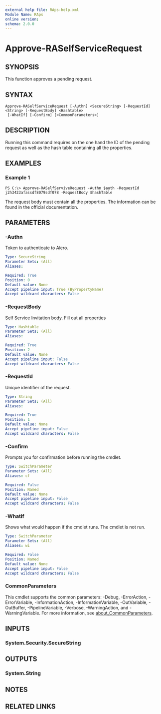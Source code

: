 ```yaml
---
external help file: RAps-help.xml
Module Name: RAps
online version:
schema: 2.0.0
---
```


# Approve-RASelfServiceRequest

## SYNOPSIS
This function approves a pending request.

## SYNTAX

```
Approve-RASelfServiceRequest [-Authn] <SecureString> [-RequestId] <String> [-RequestBody] <Hashtable>
 [-WhatIf] [-Confirm] [<CommonParameters>]
```

## DESCRIPTION
Running this command requires on the one hand the ID of the pending request as well as the hash table containing all the properties.

## EXAMPLES

### Example 1
```
PS C:\> Approve-RASelfServiveRequest -Authn $auth -RequestId j2h3423afassdf8079sdf078 -RequestBody $hashTable
```

The request body must contain all the properties.
The information can be found in the official documentation.

## PARAMETERS

### -Authn
Token to authenticate to Alero.

```yaml
Type: SecureString
Parameter Sets: (All)
Aliases:

Required: True
Position: 0
Default value: None
Accept pipeline input: True (ByPropertyName)
Accept wildcard characters: False
```

### -RequestBody
Self Service Invitation body.
Fill out all properties

```yaml
Type: Hashtable
Parameter Sets: (All)
Aliases:

Required: True
Position: 2
Default value: None
Accept pipeline input: False
Accept wildcard characters: False
```

### -RequestId
Unique identifier of the request.

```yaml
Type: String
Parameter Sets: (All)
Aliases:

Required: True
Position: 1
Default value: None
Accept pipeline input: False
Accept wildcard characters: False
```

### -Confirm
Prompts you for confirmation before running the cmdlet.

```yaml
Type: SwitchParameter
Parameter Sets: (All)
Aliases: cf

Required: False
Position: Named
Default value: None
Accept pipeline input: False
Accept wildcard characters: False
```

### -WhatIf
Shows what would happen if the cmdlet runs. The cmdlet is not run.

```yaml
Type: SwitchParameter
Parameter Sets: (All)
Aliases: wi

Required: False
Position: Named
Default value: None
Accept pipeline input: False
Accept wildcard characters: False
```

### CommonParameters
This cmdlet supports the common parameters: -Debug, -ErrorAction, -ErrorVariable, -InformationAction, -InformationVariable, -OutVariable, -OutBuffer, -PipelineVariable, -Verbose, -WarningAction, and -WarningVariable. For more information, see [about_CommonParameters](http://go.microsoft.com/fwlink/?LinkID=113216).

## INPUTS

### System.Security.SecureString
## OUTPUTS

### System.String
## NOTES

## RELATED LINKS
